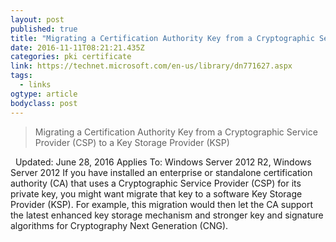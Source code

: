 ```yaml
---
layout: post
published: true
title: "Migrating a Certification Authority Key from a Cryptographic Service Provider (CSP) to a Key Storage Provider (KSP)"
date: 2016-11-11T08:21:21.435Z
categories: pki certificate 
link: https://technet.microsoft.com/en-us/library/dn771627.aspx
tags:
  - links
ogtype: article
bodyclass: post
---
```


> Migrating a Certification Authority Key from a Cryptographic Service Provider (CSP) to a Key Storage Provider (KSP)

 
Updated: June 28, 2016
Applies To: Windows Server 2012 R2, Windows Server 2012
If you have installed an enterprise or standalone certification authority (CA) that uses a Cryptographic Service Provider (CSP) for its private key, you might want migrate that key to a software Key Storage Provider (KSP). For example, this migration would then let the CA support the latest enhanced key storage mechanism and stronger key and signature algorithms for Cryptography Next Generation (CNG).
